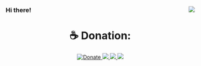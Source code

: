 ### Hi there! <img align="right" src="https://visitor-badge.glitch.me/badge?page_id=maschil.visitor-badge">
<h1 align="center"> ☕ Donation: </h1>
<p align="center">
  <a href="https://saweria.co/dhenbhocil" target="_blank">
    <img src="https://img.shields.io/badge/Donate-Dhen%20Bhocil-yellow?style=for-the-badge&amp;logo=Saweria" alt="Donate">
  <a href="https://github.com/DenverCoder1/github-readme-streak-stats">
    <img src="https://github-readme-stats.vercel.app/api?username=maschil&theme=buefy">
    <img src="https://activity-graph.herokuapp.com/graph?username=maschil&theme=react-dark">
    <img src="https://github-readme-streak-stats.herokuapp.com/?user=maschil&theme=great-gatsby">
  </a>
</p>
